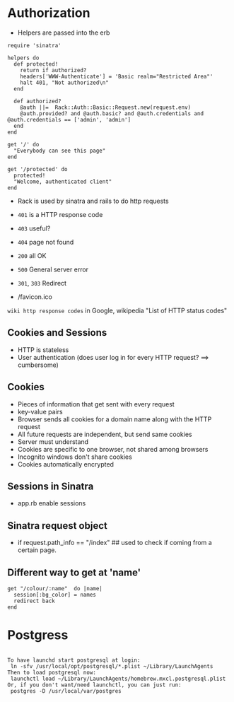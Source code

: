 # Authorization
- Helpers are passed into the erb

```
require 'sinatra'

helpers do
  def protected!
    return if authorized?
    headers['WWW-Authenticate'] = 'Basic realm="Restricted Area"'
    halt 401, "Not authorized\n"
  end

  def authorized?
    @auth ||=  Rack::Auth::Basic::Request.new(request.env)
    @auth.provided? and @auth.basic? and @auth.credentials and @auth.credentials == ['admin', 'admin']
  end
end

get '/' do
  "Everybody can see this page"
end

get '/protected' do
  protected!
  "Welcome, authenticated client"
end
```

- Rack is used by sinatra and rails to do http requests

- `401` is a HTTP response code
- `403` useful?
- `404` page not found
- `200` all OK
- `500` General server error
- `301`, `303`  Redirect
- /favicon.ico

`wiki http response codes` in Google, wikipedia "List of HTTP status codes"

## Cookies and Sessions
- HTTP is stateless
- User authentication (does user log in for every HTTP request? ==> cumbersome)

## Cookies
- Pieces of information that get sent with every request
- key-value pairs
- Browser sends all cookies for a domain name along with the HTTP request
- All future requests are independent, but send same cookies
- Server must understand
- Cookies are specific to one browser, not shared among browsers
- Incognito windows don't share cookies
- Cookies automatically encrypted

## Sessions in Sinatra
- app.rb enable sessions

## Sinatra request object
- if request.path_info == "/index" ## used to check if coming from a certain page.

## Different way to get at 'name'
```
get "/colour/:name"  do |name|
  session[:bg_color] = names
  redirect back
end
```

# Postgress
```

To have launchd start postgresql at login:
 ln -sfv /usr/local/opt/postgresql/*.plist ~/Library/LaunchAgents
Then to load postgresql now:
 launchctl load ~/Library/LaunchAgents/homebrew.mxcl.postgresql.plist
Or, if you don't want/need launchctl, you can just run:
 postgres -D /usr/local/var/postgres
```
